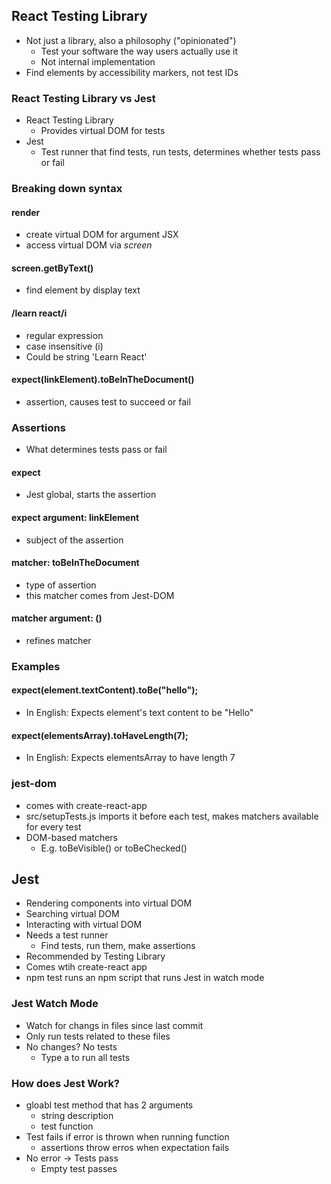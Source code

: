 ## React Testing Library

- Not just a library, also a philosophy ("opinionated")
  - Test your software the way users actually use it
  - Not internal implementation
- Find elements by accessibility markers, not test IDs

### React Testing Library vs Jest

- React Testing Library
  - Provides virtual DOM for tests
- Jest
  - Test runner that find tests, run tests, determines whether tests pass or fail

### Breaking down syntax

#### render

- create virtual DOM for argument JSX
- access virtual DOM via _screen_ 

#### screen.getByText()

- find element by display text

#### /learn react/i

- regular expression
- case insensitive (i)
- Could be string 'Learn React'

#### expect(linkElement).toBeInTheDocument()

- assertion, causes test to succeed or fail

### Assertions

- What determines tests pass or fail

#### expect

- Jest global, starts the assertion

#### expect argument: linkElement

- subject of the assertion

#### matcher: toBeInTheDocument

- type of assertion
- this matcher comes from Jest-DOM

#### matcher argument: ()

- refines matcher

### Examples

#### expect(element.textContent).toBe("hello");

- In English: Expects element's text content to be "Hello"

#### expect(elementsArray).toHaveLength(7);

- In English: Expects elementsArray to have length 7

### jest-dom

- comes with create-react-app
- src/setupTests.js imports it before each test, makes matchers available for every test
- DOM-based matchers
  - E.g. toBeVisible() or toBeChecked()

## Jest

- Rendering components into virtual DOM
- Searching virtual DOM
- Interacting with virtual DOM
- Needs a test runner
  - Find tests, run them, make assertions
- Recommended by Testing Library
- Comes wtih create-react app
- npm test runs an npm script that runs Jest in watch mode

### Jest Watch Mode

- Watch for changs in files since last commit
- Only run tests related to these files
- No changes? No tests
  - Type a to run all tests

### How does Jest Work?

- gloabl test method that has 2 arguments
  - string description
  - test function
- Test fails if error is thrown when running function
  - assertions throw erros when expectation fails
- No error -> Tests pass
  - Empty test passes












